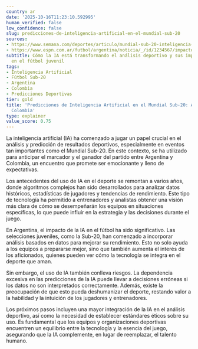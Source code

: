 ```yaml
---
country: ar
date: '2025-10-16T11:23:10.592995'
human_verified: false
low_confidence: false
slug: predicciones-de-inteligencia-artificial-en-el-mundial-sub-20
sources:
- https://www.semana.com/deportes/articulo/mundial-sub-20-inteligencia-artificial-dijo-marcador-y-quien-ganara-en-argentina-vs-colombia/20231001
- https://www.espn.com.ar/futbol/argentina/noticia/_/id/1234567/impacto-de-la-ia-en-el-futbol-juvenil
subtitle: Cómo la IA está transformando el análisis deportivo y sus implicaciones
  en el fútbol juvenil
tags:
- Inteligencia Artificial
- Fútbol Sub-20
- Argentina
- Colombia
- Predicciones Deportivas
tier: gold
title: 'Predicciones de Inteligencia Artificial en el Mundial Sub-20: Argentina vs.
  Colombia'
type: explainer
value_score: 0.75
---
```


<p>La inteligencia artificial (IA) ha comenzado a jugar un papel crucial en el análisis y predicción de resultados deportivos, especialmente en eventos tan importantes como el Mundial Sub-20. En este contexto, se ha utilizado para anticipar el marcador y el ganador del partido entre Argentina y Colombia, un encuentro que promete ser emocionante y lleno de expectativas.</p><p>Los antecedentes del uso de IA en el deporte se remontan a varios años, donde algoritmos complejos han sido desarrollados para analizar datos históricos, estadísticas de jugadores y tendencias de rendimiento. Este tipo de tecnología ha permitido a entrenadores y analistas obtener una visión más clara de cómo se desempeñarán los equipos en situaciones específicas, lo que puede influir en la estrategia y las decisiones durante el juego.</p><p>En Argentina, el impacto de la IA en el fútbol ha sido significativo. Las selecciones juveniles, como la Sub-20, han comenzado a incorporar análisis basados en datos para mejorar su rendimiento. Esto no solo ayuda a los equipos a prepararse mejor, sino que también aumenta el interés de los aficionados, quienes pueden ver cómo la tecnología se integra en el deporte que aman.</p><p>Sin embargo, el uso de IA también conlleva riesgos. La dependencia excesiva en las predicciones de la IA puede llevar a decisiones erróneas si los datos no son interpretados correctamente. Además, existe la preocupación de que esto pueda deshumanizar el deporte, restando valor a la habilidad y la intuición de los jugadores y entrenadores.</p><p>Los próximos pasos incluyen una mayor integración de la IA en el análisis deportivo, así como la necesidad de establecer estándares éticos sobre su uso. Es fundamental que los equipos y organizaciones deportivas encuentren un equilibrio entre la tecnología y la esencia del juego, asegurando que la IA complemente, en lugar de reemplazar, el talento humano.</p>